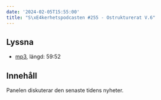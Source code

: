 ```yaml
---
date: '2024-02-05T15:55:00'
title: "S\xE4kerhetspodcasten #255 - Ostrukturerat V.6"
---
```

## Lyssna
* [mp3](https://traffic.libsyn.com/secure/sakerhetspodcasten/2024-01-31_Sakerhetspodcasten.mp3?dest-id=117848), längd: 59:52

## Innehåll
Panelen diskuterar den senaste tidens nyheter.
